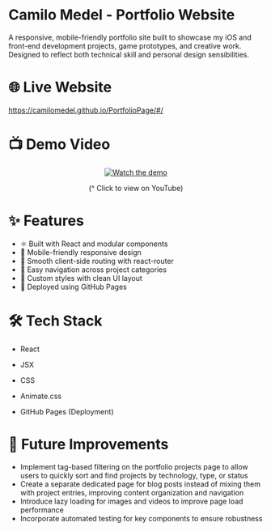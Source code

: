 # Camilo Medel - Portfolio Website
A responsive, mobile-friendly portfolio site built to showcase my iOS and front-end development projects, game prototypes, and creative work. Designed to reflect both technical skill and personal design sensibilities.

# 🌐 Live Website
https://camilomedel.github.io/PortfolioPage/#/

# 📺 Demo Video 
<div align="center">
  
  [![Watch the demo](https://img.youtube.com/vi/BZiVvVLs_UU/0.jpg)](https://www.youtube.com/watch?v=BZiVvVLs_UU)
  <p>(^ Click to view on YouTube)</p>
  
</div>

# ✨ Features
- ⚛️ Built with React and modular components
- 📱 Mobile-friendly responsive design
- 🔁 Smooth client-side routing with react-router
- 🧭 Easy navigation across project categories
- 🎨 Custom styles with clean UI layout
- 🚀 Deployed using GitHub Pages

# 🛠️ Tech Stack
- React

- JSX

- CSS

- Animate.css

- GitHub Pages (Deployment)

# 🔮 Future Improvements
- Implement tag-based filtering on the portfolio projects page to allow users to quickly sort and find projects by technology, type, or status
- Create a separate dedicated page for blog posts instead of mixing them with project entries, improving content organization and navigation
- Introduce lazy loading for images and videos to improve page load performance
- Incorporate automated testing for key components to ensure robustness
